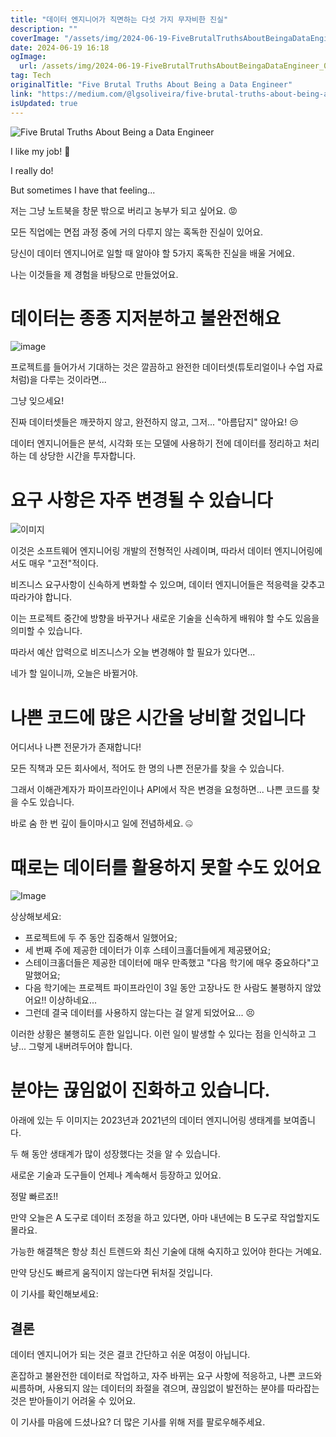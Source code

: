 ```yaml
---
title: "데이터 엔지니어가 직면하는 다섯 가지 무자비한 진실"
description: ""
coverImage: "/assets/img/2024-06-19-FiveBrutalTruthsAboutBeingaDataEngineer_0.png"
date: 2024-06-19 16:18
ogImage: 
  url: /assets/img/2024-06-19-FiveBrutalTruthsAboutBeingaDataEngineer_0.png
tag: Tech
originalTitle: "Five Brutal Truths About Being a Data Engineer"
link: "https://medium.com/@lgsoliveira/five-brutal-truths-about-being-a-data-engineer-e2455925e21d"
isUpdated: true
---
```







![Five Brutal Truths About Being a Data Engineer](/assets/img/2024-06-19-FiveBrutalTruthsAboutBeingaDataEngineer_0.png)

I like my job! 🙂

I really do!

But sometimes I have that feeling...


<div class="content-ad"></div>

저는 그냥 노트북을 창문 밖으로 버리고 농부가 되고 싶어요. 😡

모든 직업에는 면접 과정 중에 거의 다루지 않는 혹독한 진실이 있어요.

당신이 데이터 엔지니어로 일할 때 알아야 할 5가지 혹독한 진실을 배울 거에요.

나는 이것들을 제 경험을 바탕으로 만들었어요.

<div class="content-ad"></div>

# 데이터는 종종 지저분하고 불완전해요

![image](/assets/img/2024-06-19-FiveBrutalTruthsAboutBeingaDataEngineer_1.png)

프로젝트를 들어가서 기대하는 것은 깔끔하고 완전한 데이터셋(튜토리얼이나 수업 자료처럼)을 다루는 것이라면...

그냥 잊으세요!

<div class="content-ad"></div>

진짜 데이터셋들은 깨끗하지 않고, 완전하지 않고, 그저... "아름답지" 않아요! 😒

데이터 엔지니어들은 분석, 시각화 또는 모델에 사용하기 전에 데이터를 정리하고 처리하는 데 상당한 시간을 투자합니다.

# 요구 사항은 자주 변경될 수 있습니다

![이미지](/assets/img/2024-06-19-FiveBrutalTruthsAboutBeingaDataEngineer_2.png)

<div class="content-ad"></div>

이것은 소프트웨어 엔지니어링 개발의 전형적인 사례이며, 따라서 데이터 엔지니어링에서도 매우 "고전"적이다.

비즈니스 요구사항이 신속하게 변화할 수 있으며, 데이터 엔지니어들은 적응력을 갖추고 따라가야 합니다.

이는 프로젝트 중간에 방향을 바꾸거나 새로운 기술을 신속하게 배워야 할 수도 있음을 의미할 수 있습니다.

따라서 예산 압력으로 비즈니스가 오늘 변경해야 할 필요가 있다면...

<div class="content-ad"></div>

네가 할 일이니까, 오늘은 바뀔거야.

<div class="content-ad"></div>

# 나쁜 코드에 많은 시간을 낭비할 것입니다

어디서나 나쁜 전문가가 존재합니다!

모든 직책과 모든 회사에서, 적어도 한 명의 나쁜 전문가를 찾을 수 있습니다.

그래서 이해관계자가 파이프라인이나 API에서 작은 변경을 요청하면... 나쁜 코드를 찾을 수도 있습니다.

<div class="content-ad"></div>

바로 숨 한 번 깊이 들이마시고 일에 전념하세요. 🤐

# 때로는 데이터를 활용하지 못할 수도 있어요

![Image](/assets/img/2024-06-19-FiveBrutalTruthsAboutBeingaDataEngineer_3.png)

상상해보세요:

<div class="content-ad"></div>

- 프로젝트에 두 주 동안 집중해서 일했어요;
- 세 번째 주에 제공한 데이터가 이후 스테이크홀더들에게 제공됐어요;
- 스테이크홀더들은 제공한 데이터에 매우 만족했고 "다음 학기에 매우 중요하다"고 말했어요;
- 다음 학기에는 프로젝트 파이프라인이 3일 동안 고장나도 한 사람도 불평하지 않았어요!! 이상하네요...
- 그런데 결국 데이터를 사용하지 않는다는 걸 알게 되었어요... 😣

이러한 상황은 불행히도 흔한 일입니다.
이런 일이 발생할 수 있다는 점을 인식하고 그냥... 그렇게 내버려두어야 합니다.

# 분야는 끊임없이 진화하고 있습니다.

<div class="content-ad"></div>

아래에 있는 두 이미지는 2023년과 2021년의 데이터 엔지니어링 생태계를 보여줍니다.

두 해 동안 생태계가 많이 성장했다는 것을 알 수 있습니다.

<div class="content-ad"></div>

새로운 기술과 도구들이 언제나 계속해서 등장하고 있어요.

정말 빠르죠!!

만약 오늘은 A 도구로 데이터 조정을 하고 있다면, 아마 내년에는 B 도구로 작업할지도 몰라요.

가능한 해결책은 항상 최신 트렌드와 최신 기술에 대해 숙지하고 있어야 한다는 거예요.

<div class="content-ad"></div>

만약 당신도 빠르게 움직이지 않는다면 뒤처질 것입니다.

이 기사를 확인해보세요:

## 결론

데이터 엔지니어가 되는 것은 결코 간단하고 쉬운 여정이 아닙니다.

<div class="content-ad"></div>

혼잡하고 불완전한 데이터로 작업하고, 자주 바뀌는 요구 사항에 적응하고, 나쁜 코드와 씨름하며, 사용되지 않는 데이터의 좌절을 겪으며, 끊임없이 발전하는 분야를 따라잡는 것은 받아들이기 어려울 수 있어요.

이 기사를 마음에 드셨나요? 더 많은 기사를 위해 저를 팔로우해주세요.